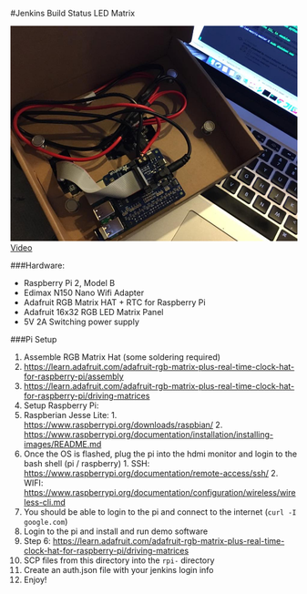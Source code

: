 #Jenkins Build Status LED Matrix

![Light](pics/jenkins_light.jpg)
[Video](pics/jenkins_light_video.mp4)


###Hardware:
* Raspberry Pi 2, Model B
* Edimax N150 Nano Wifi Adapter
* Adafruit RGB Matrix HAT + RTC for Raspberry Pi
* Adafruit 16x32 RGB LED Matrix Panel
* 5V 2A Switching power supply

###Pi Setup
1. Assemble RGB Matrix Hat (some soldering required)
  1. https://learn.adafruit.com/adafruit-rgb-matrix-plus-real-time-clock-hat-for-raspberry-pi/assembly
  2. https://learn.adafruit.com/adafruit-rgb-matrix-plus-real-time-clock-hat-for-raspberry-pi/driving-matrices
2. Setup Raspberry Pi:
  1. Raspberian Jesse Lite:
    1. https://www.raspberrypi.org/downloads/raspbian/
    2. https://www.raspberrypi.org/documentation/installation/installing-images/README.md
  2. Once the OS is flashed, plug the pi into the hdmi monitor and login to the bash shell (pi / raspberry)
    1. SSH: https://www.raspberrypi.org/documentation/remote-access/ssh/
    2. WIFI: https://www.raspberrypi.org/documentation/configuration/wireless/wireless-cli.md
  3. You should be able to login to the pi and connect to the internet (`curl -I google.com`)
3. Login to the pi and install and run demo software
  1. Step 6: https://learn.adafruit.com/adafruit-rgb-matrix-plus-real-time-clock-hat-for-raspberry-pi/driving-matrices 
4. SCP files from this directory into the `rpi-` directory
  1. Create an auth.json file with your jenkins login info   
  2. Enjoy!
    
